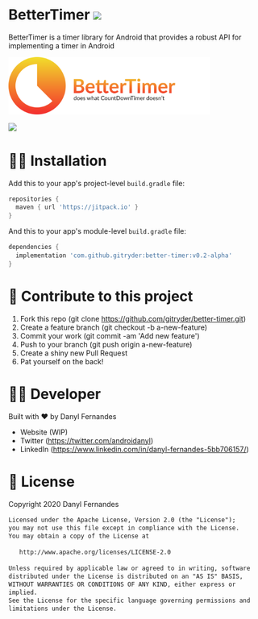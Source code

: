 # BetterTimer [![](https://jitpack.io/v/gitryder/BetterTimer-Android.svg)](https://jitpack.io/#gitryder/BetterTimer-Android) 

BetterTimer is a timer library for Android that provides a robust API for implementing a timer in Android

<p>
  <img src="static/better_timer_logo.svg" width="400"/>
</p>

![](https://github.com/gitryder/better-timer/blob/main/static/ctd_vs_bt.gif)
 
 👨‍🔧 Installation
 ==================
Add this to your app's project-level `build.gradle` file:
 
```gradle
repositories {
  maven { url 'https://jitpack.io' }
}
```
And this to your app's module-level `build.gradle` file:

```gradle
dependencies {
  implementation 'com.github.gitryder:better-timer:v0.2-alpha'
}
```
🌄 Contribute to this project
=============================
1. Fork this repo (git clone https://github.com/gitryder/better-timer.git)
2. Create a feature branch (git checkout -b a-new-feature)
3. Commit your work (git commit -am 'Add new feature')
4. Push to your branch (git push origin a-new-feature)
5. Create a shiny new Pull Request
6. Pat yourself on the back!

👨‍💻 Developer
===============
Built with ❤︎ by Danyl Fernandes
- Website (WIP)
- Twitter (https://twitter.com/androidanyl)
- LinkedIn (https://www.linkedin.com/in/danyl-fernandes-5bb706157/)

📑 License
==========
Copyright 2020 Danyl Fernandes

    Licensed under the Apache License, Version 2.0 (the "License");
    you may not use this file except in compliance with the License.
    You may obtain a copy of the License at

       http://www.apache.org/licenses/LICENSE-2.0

    Unless required by applicable law or agreed to in writing, software
    distributed under the License is distributed on an "AS IS" BASIS,
    WITHOUT WARRANTIES OR CONDITIONS OF ANY KIND, either express or implied.
    See the License for the specific language governing permissions and
    limitations under the License.

